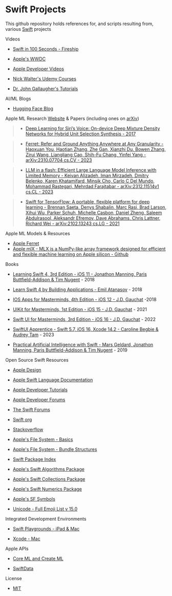 # Swift Projects

This github repository holds references for, and scripts resulting from, various [Swift](https://www.apple.com/swift/) projects  

Videos

* [Swift in 100 Seconds - Fireship](https://youtu.be/nAchMctX4YA?si=pcjche84IyvLPXIQ)

* [Apple's WWDC](https://developer.apple.com/wwdc22/)

* [Apple Developer Videos](https://developer.apple.com/videos/all-videos/)

* [Nick Walter's Udemy Courses](https://www.udemy.com/user/nicholaswalter2/)

* [Dr. John Gallaugher's Tutorials](https://gallaugher.com)

AI/ML Blogs
  
* [Hugging Face Blog](https://huggingface.co/blog)

Apple ML Research [Website](https://machinelearning.apple.com) & Papers (including ones on [arXiv](https://arxiv.org))

> * [Deep Learning for Siri’s Voice: On-device Deep Mixture Density Networks for Hybrid Unit Selection Synthesis - 2017](https://machinelearning.apple.com/research/siri-voices)

> * [Ferret: Refer and Ground Anything Anywhere at Any Granularity - Haoxuan You, Haotian Zhang, Zhe Gan, Xianzhi Du, Bowen Zhang, Zirui Wang, Liangliang Cao, Shih-Fu Chang, Yinfei Yang - arXiv:2310.07704 cs.CV - 2023](https://arxiv.org/abs/2310.07704)

> * [LLM in a flash: Efficient Large Language Model Inference with Limited Memory - Keivan Alizadeh, Iman Mirzadeh, Dmitry Belenko, Karen Khatamifard, Minsik Cho, Carlo C Del Mundo, Mohammad Rastegari, Mehrdad Farajtabar - arXiv:2312.11514v1 cs.CL - 2023](https://doi.org/10.48550/arXiv.2312.11514)

> * [Swift for TensorFlow: A portable, flexible platform for deep learning - Brennan Saeta, Denys Shabalin, Marc Rasi, Brad Larson, Xihui Wu, Parker Schuh, Michelle Casbon, Daniel Zheng, Saleem Abdulrasool, Aleksandr Efremov, Dave Abrahams, Chris Lattner, Richard Wei - arXiv:2102.13243 cs.LG - 2021](https://arxiv.org/abs/2102.13243) 

Apple ML Models & Resources

* [Apple Ferret](https://github.com/apple/ml-ferret)
* [Apple mlX - MLX is a NumPy-like array framework designed for efficient and flexible machine learning on Apple silicon - Github](https://ml-explore.github.io/mlx/build/html/index.html)

Books

* [Learning Swift 4, 3rd Edition - iOS 11 - Jonathon Manning, Paris Buttfield-Addison & Tim Nugent](https://www.oreilly.com/library/view/learning-swift-3rd/9781491987568/) - 2018

* [Learn Swift 4 by Building Applications - Emil Atanasov](https://www.packtpub.com/product/learn-swift-by-building-applications/9781786463920) - 2018

* [IOS Apps for Masterminds, 4th Edition - iOS 12 - J.D. Gauchat](https://www.formasterminds.com/books.php) -2018

* [UIKit for Masterminds, 1st Edition - iOS 15 - J.D. Gauchat](https://www.formasterminds.com/uikit_for_masterminds/) - 2021

* [Swift UI for Masterminds, 3rd Edition - iOS 16 - J.D. Gauchat](https://www.formasterminds.com/books.php) - 2022

* [SwiftUI Apprentice - Swift 5.7, iOS 16, Xcode 14.2 - Caroline Begbie & Audrey Tam](https://www.kodeco.com/books/swiftui-apprentice) - 2023

* [Practical Artificial Intelligence with Swift - Mars Geldard, Jonathon Manning, Paris Buttfield-Addison & Tim Nugent](https://www.oreilly.com/library/view/practical-artificial-intelligence/9781492044802/) - 2019

Open Source Swift Resources

* [Apple Design](https://developer.apple.com/design/)

* [Apple Swift Language Documentation](https://docs.swift.org/swift-book/documentation/the-swift-programming-language/)

* [Apple Developer Tutorials](https://developer.apple.com/tutorials/app-dev-training)

* [Apple Developer Forums](https://developer.apple.com/forums/)

* [The Swift Forums](https://forums.swift.org)

* [Swift org](https://www.swift.org)

* [Stackoverflow](https://stackoverflow.com/questions/tagged/swift)

* [Apple's File System - Basics](https://developer.apple.com/library/archive/documentation/FileManagement/Conceptual/FileSystemProgrammingGuide/FileSystemOverview/FileSystemOverview.html#//apple_ref/doc/uid/TP40010672-CH2-SW12)

* [Apple's File System - Bundle Structures](https://developer.apple.com/library/archive/documentation/CoreFoundation/Conceptual/CFBundles/BundleTypes/BundleTypes.html#//apple_ref/doc/uid/10000123i-CH101-SW13)

* [Swift Package Index](https://swiftpackageindex.com)

* [Apple's Swift Algorithms Package](https://github.com/apple/swift-algorithms)

* [Apple's Swift Collections Package](https://github.com/apple/swift-collections)

* [Apple's Swift Numerics Package](https://github.com/apple/swift-numerics)

* [Apple's SF Symbols](https://developer.apple.com/sf-symbols/)

* [Unicode - Full Emoji List v 15.0](https://unicode.org/emoji/charts/full-emoji-list.html)

Integrated Development Environments

* [Swift Playgrounds - iPad & Mac](https://www.apple.com/swift/playgrounds/)

* [Xcode - Mac](https://developer.apple.com/xcode/)

Apple APIs

* [Core ML and Create ML](https://developer.apple.com/machine-learning/)

* [SwiftData](https://developer.apple.com/xcode/swiftdata/)

License

* [MIT](https://choosealicense.com/licenses/mit/)

